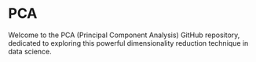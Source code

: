 # PCA
Welcome to the PCA (Principal Component Analysis) GitHub repository, dedicated to exploring this powerful dimensionality reduction technique in data science.
